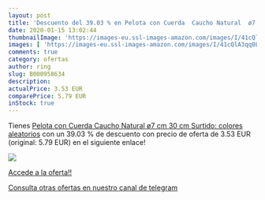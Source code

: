 ```yaml
---
layout: post
title: 'Descuento del 39.03 % en Pelota con Cuerda  Caucho Natural  ø7 cm'
date: 2020-01-15 13:02:44
thumbnailImage: 'https://images-eu.ssl-images-amazon.com/images/I/41cQlA3qq0L._SL200_.jpg'
images: [ 'https://images-eu.ssl-images-amazon.com/images/I/41cQlA3qq0L._SL200_.jpg' ]
comments: true
category: ofertas
author: ring
slug: B000958634
description:
actualPrice: 3.53 EUR
comparePrice: 5.79 EUR
inStock: true
---
```


Tienes [Pelota con Cuerda  Caucho Natural  ø7 cm  30 cm  Surtido: colores aleatorios](https://www.amazon.com/dp/B000958634/?tag=redken08-20) con un 39.03 % de descuento con precio de oferta de 3.53 EUR (original: 5.79 EUR) en el siguiente enlace!

[![](https://images-eu.ssl-images-amazon.com/images/I/41cQlA3qq0L._SL200_.jpg)](https://www.amazon.com/dp/B000958634/?tag=redken08-20)

[Accede a la oferta!!](https://www.amazon.com/dp/B000958634/?tag=redken08-20)

[Consulta otras ofertas en nuestro canal de telegram](https://t.me/s/ofertas25)

